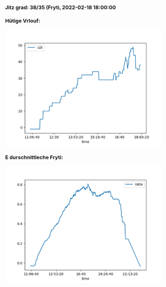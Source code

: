 ### Jitz grad: 38/35 (Fryti, 2022-02-18 18:00:00

### Hütige Vrlouf:
![Graph](Today.png)

### E durschnittleche Fryti:
![Graph](Fryti.png)